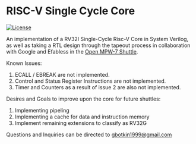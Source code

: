 # RISC-V Single Cycle Core

[![License](https://img.shields.io/badge/License-Apache%202.0-blue.svg)](https://opensource.org/licenses/Apache-2.0)

An implementation of a RV32I Single-Cycle Risc-V Core in System Verilog, as well
as taking a RTL design through the tapeout process in collaboration with Google and Efabless in the [Open MPW-7 Shuttle](https://platform.efabless.com/open_shuttle_program/7).

Known Issues:
1. ECALL / EBREAK are not implemented.
2. Control and Status Register Instructions are not implemented.
3. Timer and Counters as a result of issue 2 are also not implemented.

Desires and Goals to improve upon the core for future shuttles:
1. Implementing pipeling
2. Implementing a cache for data and instruction memory
3. Implement remaining extensions to classify as RV32G

Questions and Inquiries can be directed to gbotkin1999@gmail.com
